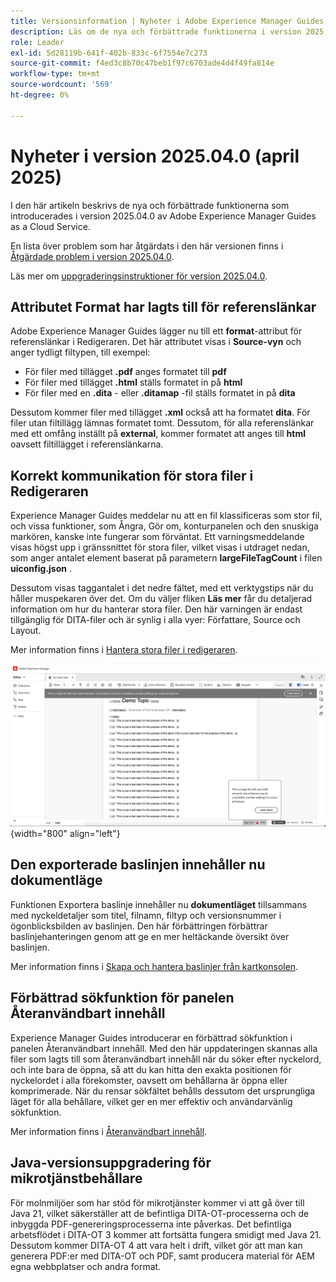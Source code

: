 ```yaml
---
title: Versionsinformation | Nyheter i Adobe Experience Manager Guides 2025.04.0
description: Läs om de nya och förbättrade funktionerna i version 2025.04.0 av Adobe Experience Manager Guides
role: Leader
exl-id: 5d28119b-641f-402b-833c-6f7554e7c273
source-git-commit: f4ed3c8b70c47beb1f97c6703ade4d4f49fa814e
workflow-type: tm+mt
source-wordcount: '569'
ht-degree: 0%

---
```


# Nyheter i version 2025.04.0 (april 2025)

I den här artikeln beskrivs de nya och förbättrade funktionerna som introducerades i version 2025.04.0 av Adobe Experience Manager Guides as a Cloud Service.

En lista över problem som har åtgärdats i den här versionen finns i [Åtgärdade problem i version 2025.04.0](fixed-issues-2025-04-0.md).

Läs mer om [uppgraderingsinstruktioner för version 2025.04.0](../release-info/upgrade-instructions-2025-04-0.md).

## Attributet Format har lagts till för referenslänkar

Adobe Experience Manager Guides lägger nu till ett **format**-attribut för referenslänkar i Redigeraren. Det här attributet visas i **Source-vyn** och anger tydligt filtypen, till exempel:

- För filer med tillägget **.pdf** anges formatet till **pdf**
- För filer med tillägget **.html** ställs formatet in på **html**
- För filer med en **.dita** - eller **.ditamap** -fil ställs formatet in på **dita**

Dessutom kommer filer med tillägget **.xml** också att ha formatet **dita**. För filer utan filtillägg lämnas formatet tomt. Dessutom, för alla referenslänkar med ett omfång inställt på **external**, kommer formatet att anges till **html** oavsett filtillägget i referenslänkarna.


## Korrekt kommunikation för stora filer i Redigeraren

Experience Manager Guides meddelar nu att en fil klassificeras som stor fil, och vissa funktioner, som Ångra, Gör om, konturpanelen och den snuskiga markören, kanske inte fungerar som förväntat. Ett varningsmeddelande visas högst upp i gränssnittet för stora filer, vilket visas i utdraget nedan, som anger antalet element baserat på parametern **largeFileTagCount** i filen **uiconfig.json** .

Dessutom visas taggantalet i det nedre fältet, med ett verktygstips när du håller muspekaren över det. Om du väljer fliken **Läs mer** får du detaljerad information om hur du hanterar stora filer. Den här varningen är endast tillgänglig för DITA-filer och är synlig i alla vyer: Författare, Source och Layout.

Mer information finns i [Hantera stora filer i redigeraren](../user-guide/web-editor-other-features.md#handling-large-files-in-the-editor).

![](assets/add-toast-tag-count.png){width="800" align="left"}

## Den exporterade baslinjen innehåller nu dokumentläge

Funktionen Exportera baslinje innehåller nu **dokumentläget** tillsammans med nyckeldetaljer som titel, filnamn, filtyp och versionsnummer i ögonblicksbilden av baslinjen. Den här förbättringen förbättrar baslinjehanteringen genom att ge en mer heltäckande översikt över baslinjen.

Mer information finns i [Skapa och hantera baslinjer från kartkonsolen](../user-guide/web-editor-baseline.md#manage-baselines).

## Förbättrad sökfunktion för panelen Återanvändbart innehåll

Experience Manager Guides introducerar en förbättrad sökfunktion i panelen Återanvändbart innehåll. Med den här uppdateringen skannas alla filer som lagts till som återanvändbart innehåll när du söker efter nyckelord, och inte bara de öppna, så att du kan hitta den exakta positionen för nyckelordet i alla förekomster, oavsett om behållarna är öppna eller komprimerade. När du rensar sökfältet behålls dessutom det ursprungliga läget för alla behållare, vilket ger en mer effektiv och användarvänlig sökfunktion.

Mer information finns i [Återanvändbart innehåll](../user-guide/web-editor-features.md#reusable-content).


## Java-versionsuppgradering för mikrotjänstbehållare

För molnmiljöer som har stöd för mikrotjänster kommer vi att gå över till Java 21, vilket säkerställer att de befintliga DITA-OT-processerna och de inbyggda PDF-genereringsprocesserna inte påverkas. Det befintliga arbetsflödet i DITA-OT 3 kommer att fortsätta fungera smidigt med Java 21.  Dessutom kommer DITA-OT 4 att vara helt i drift, vilket gör att man kan generera PDF:er med DITA-OT och PDF, samt producera material för AEM egna webbplatser och andra format.
